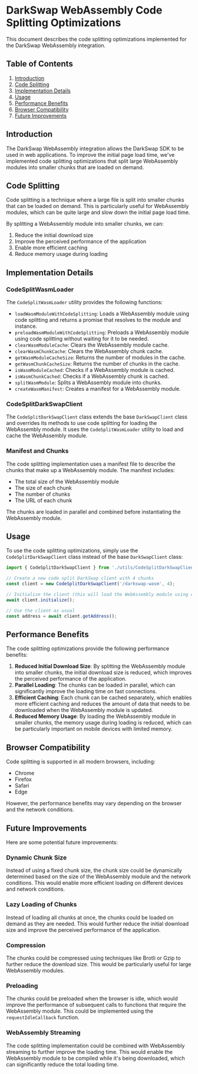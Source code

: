 # DarkSwap WebAssembly Code Splitting Optimizations

This document describes the code splitting optimizations implemented for the DarkSwap WebAssembly integration.

## Table of Contents

1. [Introduction](#introduction)
2. [Code Splitting](#code-splitting)
3. [Implementation Details](#implementation-details)
4. [Usage](#usage)
5. [Performance Benefits](#performance-benefits)
6. [Browser Compatibility](#browser-compatibility)
7. [Future Improvements](#future-improvements)

## Introduction

The DarkSwap WebAssembly integration allows the DarkSwap SDK to be used in web applications. To improve the initial page load time, we've implemented code splitting optimizations that split large WebAssembly modules into smaller chunks that are loaded on demand.

## Code Splitting

Code splitting is a technique where a large file is split into smaller chunks that can be loaded on demand. This is particularly useful for WebAssembly modules, which can be quite large and slow down the initial page load time.

By splitting a WebAssembly module into smaller chunks, we can:

1. Reduce the initial download size
2. Improve the perceived performance of the application
3. Enable more efficient caching
4. Reduce memory usage during loading

## Implementation Details

### CodeSplitWasmLoader

The `CodeSplitWasmLoader` utility provides the following functions:

- `loadWasmModuleWithCodeSplitting`: Loads a WebAssembly module using code splitting and returns a promise that resolves to the module and instance.
- `preloadWasmModuleWithCodeSplitting`: Preloads a WebAssembly module using code splitting without waiting for it to be needed.
- `clearWasmModuleCache`: Clears the WebAssembly module cache.
- `clearWasmChunkCache`: Clears the WebAssembly chunk cache.
- `getWasmModuleCacheSize`: Returns the number of modules in the cache.
- `getWasmChunkCacheSize`: Returns the number of chunks in the cache.
- `isWasmModuleCached`: Checks if a WebAssembly module is cached.
- `isWasmChunkCached`: Checks if a WebAssembly chunk is cached.
- `splitWasmModule`: Splits a WebAssembly module into chunks.
- `createWasmManifest`: Creates a manifest for a WebAssembly module.

### CodeSplitDarkSwapClient

The `CodeSplitDarkSwapClient` class extends the base `DarkSwapClient` class and overrides its methods to use code splitting for loading the WebAssembly module. It uses the `CodeSplitWasmLoader` utility to load and cache the WebAssembly module.

### Manifest and Chunks

The code splitting implementation uses a manifest file to describe the chunks that make up a WebAssembly module. The manifest includes:

- The total size of the WebAssembly module
- The size of each chunk
- The number of chunks
- The URL of each chunk

The chunks are loaded in parallel and combined before instantiating the WebAssembly module.

## Usage

To use the code splitting optimizations, simply use the `CodeSplitDarkSwapClient` class instead of the base `DarkSwapClient` class:

```typescript
import { CodeSplitDarkSwapClient } from './utils/CodeSplitDarkSwapClient';

// Create a new code split DarkSwap client with 4 chunks
const client = new CodeSplitDarkSwapClient('/darkswap-wasm', 4);

// Initialize the client (this will load the WebAssembly module using code splitting)
await client.initialize();

// Use the client as usual
const address = await client.getAddress();
```

## Performance Benefits

The code splitting optimizations provide the following performance benefits:

1. **Reduced Initial Download Size**: By splitting the WebAssembly module into smaller chunks, the initial download size is reduced, which improves the perceived performance of the application.
2. **Parallel Loading**: The chunks can be loaded in parallel, which can significantly improve the loading time on fast connections.
3. **Efficient Caching**: Each chunk can be cached separately, which enables more efficient caching and reduces the amount of data that needs to be downloaded when the WebAssembly module is updated.
4. **Reduced Memory Usage**: By loading the WebAssembly module in smaller chunks, the memory usage during loading is reduced, which can be particularly important on mobile devices with limited memory.

## Browser Compatibility

Code splitting is supported in all modern browsers, including:

- Chrome
- Firefox
- Safari
- Edge

However, the performance benefits may vary depending on the browser and the network conditions.

## Future Improvements

Here are some potential future improvements:

### Dynamic Chunk Size

Instead of using a fixed chunk size, the chunk size could be dynamically determined based on the size of the WebAssembly module and the network conditions. This would enable more efficient loading on different devices and network conditions.

### Lazy Loading of Chunks

Instead of loading all chunks at once, the chunks could be loaded on demand as they are needed. This would further reduce the initial download size and improve the perceived performance of the application.

### Compression

The chunks could be compressed using techniques like Brotli or Gzip to further reduce the download size. This would be particularly useful for large WebAssembly modules.

### Preloading

The chunks could be preloaded when the browser is idle, which would improve the performance of subsequent calls to functions that require the WebAssembly module. This could be implemented using the `requestIdleCallback` function.

### WebAssembly Streaming

The code splitting implementation could be combined with WebAssembly streaming to further improve the loading time. This would enable the WebAssembly module to be compiled while it's being downloaded, which can significantly reduce the total loading time.